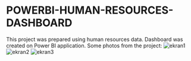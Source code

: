 # POWERBI-HUMAN-RESOURCES-DASHBOARD
This project was prepared using human resources data. Dashboard was created on Power BI application.
Some photos from the project:
![ekran1](https://github.com/user-attachments/assets/6c0f6967-f5f7-420d-860c-f95ee523f78a)
![ekran2](https://github.com/user-attachments/assets/991dab60-795c-465e-bc8b-63a8e16e5a15)
![ekran3](https://github.com/user-attachments/assets/f0d73405-4c81-494d-8acf-75af46df9d1a)

